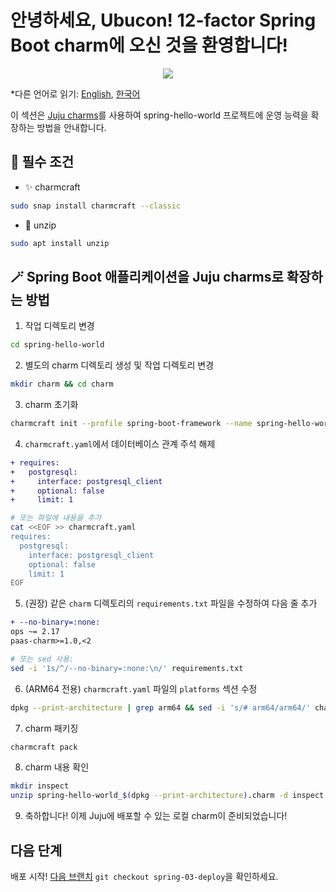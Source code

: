# 안녕하세요, Ubucon! 12-factor Spring Boot charm에 오신 것을 환영합니다!

<p align="center">
    <img src="https://res.cloudinary.com/canonical/image/fetch/f_auto,q_auto,fl_sanitize,c_fill,w_200,h_200/https://api.charmhub.io/api/v1/media/download/charm_g5MbnEy7wX7GTPtr20TcB16YCvXXZu2Y_icon_e08d61629f52f85dd79e8222b8b2360a7377af42e1a0f22fceca778ec3226d7c.png">
</p>

\*다른 언어로 읽기: [English](README.md), [한국어](README.ko.md)

이 섹션은 [Juju charms](https://juju.is/)를 사용하여 spring-hello-world 프로젝트에 운영 능력을 확장하는 방법을 안내합니다.

## 📝 필수 조건

- ✨ charmcraft

```bash
sudo snap install charmcraft --classic
```

- 📂 unzip

```bash
sudo apt install unzip
```

## 🪄 Spring Boot 애플리케이션을 Juju charms로 확장하는 방법

1. 작업 디렉토리 변경

```bash
cd spring-hello-world
```

2. 별도의 charm 디렉토리 생성 및 작업 디렉토리 변경

```bash
mkdir charm && cd charm
```

3. charm 초기화

```bash
charmcraft init --profile spring-boot-framework --name spring-hello-world
```

4. `charmcraft.yaml`에서 데이터베이스 관계 주석 해제

```diff
+ requires:
+   postgresql:
+     interface: postgresql_client
+     optional: false
+     limit: 1
```

```bash
# 또는 파일에 내용을 추가
cat <<EOF >> charmcraft.yaml
requires:
  postgresql:
    interface: postgresql_client
    optional: false
    limit: 1
EOF
```

5. (권장) 같은 `charm` 디렉토리의 `requirements.txt` 파일을 수정하여 다음 줄 추가

```diff
+ --no-binary=:none:
ops ~= 2.17
paas-charm>=1.0,<2
```

```bash
# 또는 sed 사용:
sed -i '1s/^/--no-binary=:none:\n/' requirements.txt
```

6. (ARM64 전용) `charmcraft.yaml` 파일의 `platforms` 섹션 수정

```bash
dpkg --print-architecture | grep arm64 && sed -i 's/# arm64/arm64/' charmcraft.yaml
```

7. charm 패키징

```bash
charmcraft pack
```

8. charm 내용 확인

```bash
mkdir inspect
unzip spring-hello-world_$(dpkg --print-architecture).charm -d inspect
```
   
9. 축하합니다! 이제 Juju에 배포할 수 있는 로컬 charm이 준비되었습니다!

## 다음 단계

배포 시작! [다음 브랜치](https://github.com/yanksyoon/hello-ubucon/tree/spring-03-deploy) `git checkout spring-03-deploy`을 확인하세요.
